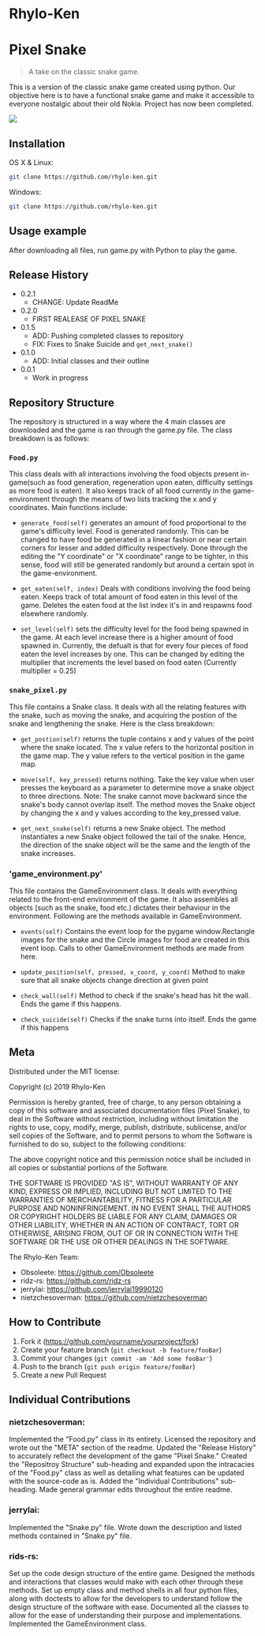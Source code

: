 # Rhylo-Ken
# Pixel Snake
> A take on the classic snake game.


This is a version of the classic snake game created using python. Our objective here is to have a functional snake game and make it accessible to everyone nostalgic about their old Nokia. Project has now been completed.

![](header.png)

## Installation

OS X & Linux:

```sh
git clone https://github.com/rhylo-ken.git
```

Windows:

```sh
git clone https://github.com/rhylo-ken.git
```

## Usage example

After downloading all files, run game.py with Python to play the game.



## Release History

* 0.2.1
    * CHANGE: Update ReadMe
* 0.2.0
    * FIRST REALEASE OF PIXEL SNAKE
* 0.1.5
    * ADD: Pushing completed classes to repository
    * FIX: Fixes to Snake Suicide and `get_next_snake()`
* 0.1.0
    * ADD: Initial classes and their outline
* 0.0.1
    * Work in progress

## Repository Structure

The repository is structured in a way where the 4 main classes are downloaded and the game is ran through the game.py file. The class breakdown is as follows:

### `Food.py`
This class deals with all interactions involving the food objects present in-game(such as food generation, regeneration upon eaten, difficulty settings as more food is eaten). It also keeps track of all food currently in the game-environment through the means of two lists tracking the x and y coordinates. Main functions include:

* `generate_food(self)` generates an amount of food proportional to the game's difficulty level. Food is generated randomly. This can be changed to have food be generated in a linear fashion or near certain corners for lesser and added difficulty respectively. Done through the editing the "Y coordinate" or "X coordinate" range to be tighter, in this sense, food will still be generated randomly but around a certain spot in the game-environment.

* `get_eaten(self, index)` Deals with conditions involving the food being eaten. Keeps track of total amount of food eaten in this level of the game. Deletes the eaten food at the list index it's in and respawns food elsewhere randomly.

* `set_level(self)` sets the difficulty level for the food being spawned in the game. At each level increase there is a higher amount of food spawned in. Currently, the defualt is that for every four pieces of food eaten the level increases by one. This can be changed by editing the multiplier that increments the level based on food eaten (Currently multiplier = 0.25)

### `snake_pixel.py`
This file contains a Snake class. It deals with all the relating features with the snake, such as moving the snake, and acquiring the postion of the snake and lengthening the snake. Here is the class breakdown:

* `get_postion(self)` returns the tuple contains x and y values of the point where the snake located. The x value refers to the horizontal position in the game map. The y value refers to the vertical position in the game map.

* `move(self, key_pressed)` returns nothing. Take the key value when user presses the keyboard as a parameter to determine move a snake object to three directions. Note: The snake cannot move backward since the snake's body cannot overlap itself. The method moves the Snake object by changing the x and y values according to the key_pressed value.

* `get_next_snake(self)` returns a new Snake object. The method instantiates a new Snake object followed the tail of the snake. Hence, the direction of the snake object will be the same and the length of the snake increases.

### 'game_environment.py'
This file contains the GameEnvironment class. It deals with everything related to the front-end environment of the game. It also assembles all objects (such as the snake, food etc.) dictates their behaviour in the environment. Following are the methods available in GameEnvironment.

* `events(self)` Contains the event loop for the pygame window.Rectangle images for the snake and the Circle images for food are created in this event loop. Calls to other GameEnvironment methods are made from here.

* `update_position(self, pressed, x_coord, y_coord)` Method to make sure that all snake objects change direction at given point
* `check_wall(self)` Method to check if the snake's head has hit the wall. Ends the game if this happens.
* `check_suicide(self)` Checks if the snake turns into itself. Ends the game if this happens

## Meta

Distributed under the MIT license:

Copyright (c) 2019 Rhylo-Ken

Permission is hereby granted, free of charge, to any person obtaining a copy
of this software and associated documentation files (Pixel Snake), to deal
in the Software without restriction, including without limitation the rights
to use, copy, modify, merge, publish, distribute, sublicense, and/or sell
copies of the Software, and to permit persons to whom the Software is
furnished to do so, subject to the following conditions:

The above copyright notice and this permission notice shall be included in all
copies or substantial portions of the Software.

THE SOFTWARE IS PROVIDED "AS IS", WITHOUT WARRANTY OF ANY KIND, EXPRESS OR
IMPLIED, INCLUDING BUT NOT LIMITED TO THE WARRANTIES OF MERCHANTABILITY,
FITNESS FOR A PARTICULAR PURPOSE AND NONINFRINGEMENT. IN NO EVENT SHALL THE
AUTHORS OR COPYRIGHT HOLDERS BE LIABLE FOR ANY CLAIM, DAMAGES OR OTHER
LIABILITY, WHETHER IN AN ACTION OF CONTRACT, TORT OR OTHERWISE, ARISING FROM,
OUT OF OR IN CONNECTION WITH THE SOFTWARE OR THE USE OR OTHER DEALINGS IN THE
SOFTWARE.


The Rhylo-Ken Team:

* Obsoleete: https://github.com/Obsoleete
* ridz-rs: https://github.com/ridz-rs
* jerrylai: https://github.com/jerrylai19990120
* nietzchesoverman: https://github.com/nietzchesoverman

## How to Contribute

1. Fork it (<https://github.com/yourname/yourproject/fork>)
2. Create your feature branch (`git checkout -b feature/fooBar`)
3. Commit your changes (`git commit -am 'Add some fooBar'`)
4. Push to the branch (`git push origin feature/fooBar`)
5. Create a new Pull Request

## Individual Contributions

### nietzchesoverman:
Implemented the "Food.py" class in its entirety. Licensed the repository and wrote out the "META" section of the readme. Updated the "Release History" to accurately reflect the development of the game "Pixel Snake." Created the "Repositroy Structure" sub-heading and expanded upon the intracacies of the "Food.py" class as well as detailing what features can be updated with the source-code as is. Added the "Individual Contributions" sub-heading. Made general grammar edits throughout the entire readme.

### jerrylai:
Implemented the "Snake.py" file. Wrote down the description and listed methods contained in "Snake.py" file.

### rids-rs:
Set up the code design structure of the entire game. Designed the methods and interactions that classes would make with each other through these methods. Set up empty class and method shells in all four python files, along with doctests to allow for the developers to understand follow the design structure of the software with ease. Documented all the classes to allow for the ease of understanding their purpose and implementations. Implemented the GameEnvironment class. 

<!-- Markdown link & img dfn's -->
[npm-image]: https://img.shields.io/npm/v/datadog-metrics.svg?style=flat-square
[npm-url]: https://npmjs.org/package/datadog-metrics
[npm-downloads]: https://img.shields.io/npm/dm/datadog-metrics.svg?style=flat-square
[travis-image]: https://img.shields.io/travis/dbader/node-datadog-metrics/master.svg?style=flat-square
[travis-url]: https://travis-ci.org/dbader/node-datadog-metrics
[wiki]: https://github.com/yourname/yourproject/wiki
